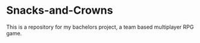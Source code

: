 # Snacks-and-Crowns
This is a repository for my bachelors project, a team based multiplayer RPG game.
